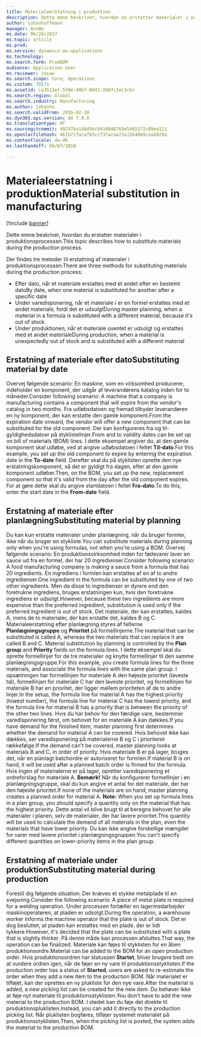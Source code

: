 ```yaml
---
title: Materialeerstatning i produktion
description: Dette emne beskriver, hvordan du erstatter materialer i produktionsprocessen.
author: johanhoffmann
manager: AnnBe
ms.date: 06/20/2017
ms.topic: article
ms.prod: 
ms.service: dynamics-ax-applications
ms.technology: 
ms.search.form: ProdBOM
audience: Application User
ms.reviewer: josaw
ms.search.scope: Core, Operations
ms.custom: 70171
ms.assetid: ce3b11ef-550e-49b7-8942-2607c2ec3c5c
ms.search.region: Global
ms.search.industry: Manufacturing
ms.author: johanho
ms.search.validFrom: 2016-02-28
ms.dyn365.ops.version: AX 7.0.0
ms.translationtype: HT
ms.sourcegitcommit: d9747ba144d56c9410846769e5465372c89ea111
ms.openlocfilehash: 461b717acafb5ccf37acae23a1564069cea6828a
ms.contentlocale: da-dk
ms.lasthandoff: 08/07/2018

---
```


# <a name="material-substitution-in-manufacturing"></a><span data-ttu-id="62b8d-103">Materialeerstatning i produktion</span><span class="sxs-lookup"><span data-stu-id="62b8d-103">Material substitution in manufacturing</span></span>

[!include [banner](../includes/banner.md)]

<span data-ttu-id="62b8d-104">Dette emne beskriver, hvordan du erstatter materialer i produktionsprocessen.</span><span class="sxs-lookup"><span data-stu-id="62b8d-104">This topic describes how to substitute materials during the production process.</span></span> 

<span data-ttu-id="62b8d-105">Der findes tre metoder til erstatning af materialer i produktionsprocessen:</span><span class="sxs-lookup"><span data-stu-id="62b8d-105">There are three methods for substituting materials during the production process:</span></span>

-   <span data-ttu-id="62b8d-106">Efter dato, når et materiale erstattes med et andet efter en bestemt dato</span><span class="sxs-lookup"><span data-stu-id="62b8d-106">By date, when one material is substituted for another after a specific date</span></span>
-   <span data-ttu-id="62b8d-107">Under varedisponering, når et materiale i er en formel erstattes med et andet materiale, fordi det er udsolgt</span><span class="sxs-lookup"><span data-stu-id="62b8d-107">During master planning, when a material in a formula is substituted with a different material, because it's out of stock</span></span>
-   <span data-ttu-id="62b8d-108">Under produktionen, når et materiale uventet er udsolgt og erstattes med et andet materiale</span><span class="sxs-lookup"><span data-stu-id="62b8d-108">During production, when a material is unexpectedly out of stock and is substituted with a different material</span></span>

## <a name="substituting-material-by-date"></a><span data-ttu-id="62b8d-109">Erstatning af materiale efter dato</span><span class="sxs-lookup"><span data-stu-id="62b8d-109">Substituting material by date</span></span>
<span data-ttu-id="62b8d-110">Overvej følgende scenario: En maskine, som en virksomhed producerer, indeholder en komponent, der udgår af leverandørens katalog inden for to måneder.</span><span class="sxs-lookup"><span data-stu-id="62b8d-110">Consider following scenario: A machine that a company is manufacturing contains a component that will expire from the vendor's catalog in two months.</span></span> <span data-ttu-id="62b8d-111">Fra udløbsdatoen og fremad tilbyder leverandøren en ny komponent, der kan erstatte den gamle komponent.</span><span class="sxs-lookup"><span data-stu-id="62b8d-111">From the expiration date onward, the vendor will offer a new component that can be substituted for the old component.</span></span> <span data-ttu-id="62b8d-112">Der kan konfigureres fra og til-gyldighedsdatoer på styklistelinjer.</span><span class="sxs-lookup"><span data-stu-id="62b8d-112">From and to validity dates can be set up on bill of materials (BOM) lines.</span></span> <span data-ttu-id="62b8d-113">I dette eksempel angiver du, at den gamle komponent skal udløbe, ved at angive udløbsdatoen i feltet **Til-dato**.</span><span class="sxs-lookup"><span data-stu-id="62b8d-113">For this example, you set up the old component to expire by entering the expiration date in the **To-date** field.</span></span> <span data-ttu-id="62b8d-114">Derefter skal du på styklisten oprette den nye erstatningskomponent, så det er gyldigt fra dagen, efter at den gamle komponent udløber.</span><span class="sxs-lookup"><span data-stu-id="62b8d-114">Then, on the BOM, you set up the new, replacement component so that it's valid from the day after the old component expires.</span></span> <span data-ttu-id="62b8d-115">For at gøre dette skal du angive startdatoen i feltet **Fra-dato**.</span><span class="sxs-lookup"><span data-stu-id="62b8d-115">To do this, enter the start date in the **From-date** field.</span></span>

## <a name="substituting-material-by-planning"></a><span data-ttu-id="62b8d-116">Erstatning af materiale efter planlægning</span><span class="sxs-lookup"><span data-stu-id="62b8d-116">Substituting material by planning</span></span>
<span data-ttu-id="62b8d-117">Du kan kun erstatte materialer under planlægning, når du bruger formler, ikke når du bruger en stykliste.</span><span class="sxs-lookup"><span data-stu-id="62b8d-117">You can substitute materials during planning only when you're using formulas, not when you're using a BOM.</span></span> <span data-ttu-id="62b8d-118">Overvej følgende scenario: En produktionsvirksomhed inden for fødevarer laver en sauce ud fra en formel, der har 20 ingredienser.</span><span class="sxs-lookup"><span data-stu-id="62b8d-118">Consider following scenario: A food manufacturing company is making a sauce from a formula that has 20 ingredients.</span></span> <span data-ttu-id="62b8d-119">En ingrediens i formlen kan erstattes af en af to andre ingredienser.</span><span class="sxs-lookup"><span data-stu-id="62b8d-119">One ingredient in the formula can be substituted by one of two other ingredients.</span></span> <span data-ttu-id="62b8d-120">Men da disse to ingredienser er dyrere end den foretrukne ingrediens, bruges erstatningen kun, hvis den foretrukne ingrediens er udsolgt.</span><span class="sxs-lookup"><span data-stu-id="62b8d-120">However, because these two ingredients are more expensive than the preferred ingredient, substitution is used only if the preferred ingredient is out of stock.</span></span> <span data-ttu-id="62b8d-121">Det materiale, der kan erstattes, kaldes A, mens de to materialer, der kan erstatte det, kaldes B og C. Materialeerstatning efter planlægning styres af felterne **Planlægningsgruppe** og **Prioritet** på formellinjerne.</span><span class="sxs-lookup"><span data-stu-id="62b8d-121">The material that can be substituted is called A, whereas the two materials that can replace it are called B and C. Material substitution by planning is controlled by the **Plan group** and **Priority** fields on the formula lines.</span></span> <span data-ttu-id="62b8d-122">I dette eksempel skal du oprette formellinjer for de tre materialer og knytte formellinjer til den samme planlægningsgruppe.</span><span class="sxs-lookup"><span data-stu-id="62b8d-122">For this example, you create formula lines for the three materials, and associate the formula lines with the same plan group.</span></span> <span data-ttu-id="62b8d-123">I opsætningen har formellinjen for materiale A den højeste prioritet (laveste tal), formellinjen for materiale C har den laveste prioritet, og formellinjen for materiale B har en prioritet, der ligger mellem prioriteten af de to andre linjer.</span><span class="sxs-lookup"><span data-stu-id="62b8d-123">In the setup, the formula line for material A has the highest priority (lowest number), the formula line for material C has the lowest priority, and the formula line for material B has a priority that is between the priority of the other two lines.</span></span> <span data-ttu-id="62b8d-124">Hvis du har behov for den færdige vare, bestemmer varedisponering først, om behovet for en materiale A kan dækkes.</span><span class="sxs-lookup"><span data-stu-id="62b8d-124">If you have demand for the finished item, master planning first determines whether the demand for material A can be covered.</span></span> <span data-ttu-id="62b8d-125">Hvis behovet ikke kan dækkes, ser varedisponering på materialerne B og C i prioriteret rækkefølge.</span><span class="sxs-lookup"><span data-stu-id="62b8d-125">If the demand can't be covered, master planning looks at materials B and C, in order of priority.</span></span> <span data-ttu-id="62b8d-126">Hvis materiale B er på lager, bruges det, når en planlagt batchordre er autoriseret for formlen.</span><span class="sxs-lookup"><span data-stu-id="62b8d-126">If material B is on hand, it will be used after a planned batch order is firmed for the formula.</span></span> <span data-ttu-id="62b8d-127">Hvis ingen af materialerne er på lager, opretter varedisponering et ordreforslag for materiale A. **Bemærk!** Når du konfigurerer formellinjer i en planlægningsgruppe, skal du kun angive et antal for det materiale, der har den højeste prioritet.</span><span class="sxs-lookup"><span data-stu-id="62b8d-127">If none of the materials are on hand, master planning creates a planned order for material A. **Note:** When you set up formula lines in a plan group, you should specify a quantity only on the material that has the highest priority.</span></span> <span data-ttu-id="62b8d-128">Dette antal vil blive brugt til at beregne behovet for alle materialer i planen, selv de materialer, der har lavere prioritet.</span><span class="sxs-lookup"><span data-stu-id="62b8d-128">This quantity will be used to calculate the demand of all materials in the plan, even the materials that have lower priority.</span></span> <span data-ttu-id="62b8d-129">Du kan ikke angive forskellige mængder for varer med lavere prioritet i planlægningsgruppen.</span><span class="sxs-lookup"><span data-stu-id="62b8d-129">You can't specify different quantities on lower-priority items in the plan group.</span></span>

## <a name="substituting-material-during-production"></a><span data-ttu-id="62b8d-130">Erstatning af materiale under produktion</span><span class="sxs-lookup"><span data-stu-id="62b8d-130">Substituting material during production</span></span>
<span data-ttu-id="62b8d-131">Forestil dig følgende situation: Der kræves et stykke metalplade til en svejsning.</span><span class="sxs-lookup"><span data-stu-id="62b8d-131">Consider the following scenario: A piece of metal plate is required for a welding operation.</span></span> <span data-ttu-id="62b8d-132">Under processen fortæller en lagermedarbejder maskinoperatøren, at pladen er udsolgt.</span><span class="sxs-lookup"><span data-stu-id="62b8d-132">During the operation, a warehouse worker informs the machine operator that the plate is out of stock.</span></span> <span data-ttu-id="62b8d-133">Det er dog besluttet, at pladen kan erstattes med en plade, der er lidt tykkere.</span><span class="sxs-lookup"><span data-stu-id="62b8d-133">However, it's decided that the plate can be substituted with a plate that is slightly thicker.</span></span> <span data-ttu-id="62b8d-134">På denne måde kan processen afsluttes.</span><span class="sxs-lookup"><span data-stu-id="62b8d-134">That way, the operation can be finalized.</span></span> <span data-ttu-id="62b8d-135">Materiale kan føjes til styklisten for en åben produktionsordre.</span><span class="sxs-lookup"><span data-stu-id="62b8d-135">Material can be added to the BOM for an open production order.</span></span> <span data-ttu-id="62b8d-136">Hvis produktionsordren har statussen **Startet**, bliver brugere bedt om at vurdere ordren igen, når de føjer en ny vare til produktionsstyklisten.</span><span class="sxs-lookup"><span data-stu-id="62b8d-136">If the production order has a status of **Started**, users are asked to re-estimate the order when they add a new item to the production BOM.</span></span> <span data-ttu-id="62b8d-137">Når materialet er tilføjet, kan der oprettes en ny plukliste for den nye vare.</span><span class="sxs-lookup"><span data-stu-id="62b8d-137">After the material is added, a new picking list can be created for the new item.</span></span> <span data-ttu-id="62b8d-138">Du behøver ikke at føje nyt materiale til produktionsstyklisten.</span><span class="sxs-lookup"><span data-stu-id="62b8d-138">You don't have to add the new material to the production BOM.</span></span> <span data-ttu-id="62b8d-139">I stedet kan du føje det direkte til produktionspluklisten.</span><span class="sxs-lookup"><span data-stu-id="62b8d-139">Instead, you can add it directly to the production picking list.</span></span> <span data-ttu-id="62b8d-140">Når pluklisten bogføres, tilføjer systemet materialet på produktionsstyklisten.</span><span class="sxs-lookup"><span data-stu-id="62b8d-140">Then, when the picking list is posted, the system adds the material to the production BOM.</span></span>




